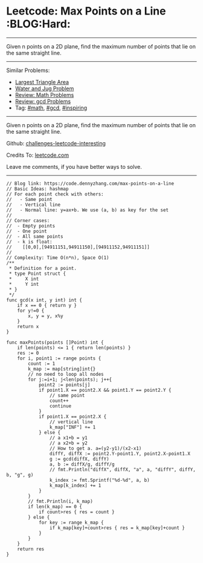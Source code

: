# Leetcode: Max Points on a Line     :BLOG:Hard:


---

Given n points on a 2D plane, find the maximum number of points that lie on the same straight line.  

---

Similar Problems:  
-   [Largest Triangle Area](https://code.dennyzhang.com/largest-triangle-area)
-   [Water and Jug Problem](https://code.dennyzhang.com/water-and-jug-problem)
-   [Review: Math Problems](https://code.dennyzhang.com/review-math)
-   [Review: gcd Problems](https://code.dennyzhang.com/review-gcd)
-   Tag: [#math](https://code.dennyzhang.com/tag/math), [#gcd](https://code.dennyzhang.com/tag/gcd), [#inspiring](https://code.dennyzhang.com/tag/inspiring)

---

Given n points on a 2D plane, find the maximum number of points that lie on the same straight line.  

Github: [challenges-leetcode-interesting](https://github.com/DennyZhang/challenges-leetcode-interesting/tree/master/max-points-on-a-line)  

Credits To: [leetcode.com](https://leetcode.com/problems/max-points-on-a-line/description/)  

Leave me comments, if you have better ways to solve.  

---

    // Blog link: https://code.dennyzhang.com/max-points-on-a-line
    // Basic Ideas: hashmap
    // For each point check with others:
    //   - Same point
    //   - Vertical line
    //   - Normal line: y=ax+b. We use (a, b) as key for the set
    //
    // Corner cases:
    //  - Empty points
    //  - One point
    //  - All same points
    //  - k is float: 
    //    [[0,0],[94911151,94911150],[94911152,94911151]]
    //
    // Complexity: Time O(n*n), Space O(1)
    /**
     * Definition for a point.
     * type Point struct {
     *     X int
     *     Y int
     * }
     */
    func gcd(x int, y int) int {
        if x == 0 { return y }
        for y!=0 {
            x, y = y, x%y
        }
        return x
    }
    
    func maxPoints(points []Point) int {
        if len(points) <= 1 { return len(points) }
        res := 0
        for i, point1 := range points {
            count := 1
            k_map := map[string]int{}
            // no need to loop all nodes
            for j:=i+1; j<len(points); j++{
                point2 := points[j]
                if point1.X == point2.X && point1.Y == point2.Y {
                    // same point
                    count++
                    continue
                }
                if point1.X == point2.X {
                    // vertical line
                    k_map["INF"] += 1
                } else {
                    // a x1+b = y1
                    // a x2+b = y2
                    // How to get a. a=(y2-y1)/(x2-x1)
                    diffY, diffX := point2.Y-point1.Y, point2.X-point1.X
                    g := gcd(diffX, diffY)
                    a, b := diffX/g, diffY/g
                    // fmt.Println("diffX", diffX, "a", a, "diffY", diffY, b, "g", g)
                    k_index := fmt.Sprintf("%d-%d", a, b)
                    k_map[k_index] += 1
                }
            }
            // fmt.Println(i, k_map)
            if len(k_map) == 0 {
                if count>res { res = count }
            } else {
                for key := range k_map {
                    if k_map[key]+count>res { res = k_map[key]+count }
                }
            }
        }
        return res
    }